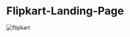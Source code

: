 ﻿# Flipkart-Landing-Page
 
![flipkart](https://github.com/user-attachments/assets/62734309-7e8c-4af9-be1f-8cc45d2f3ee9)
